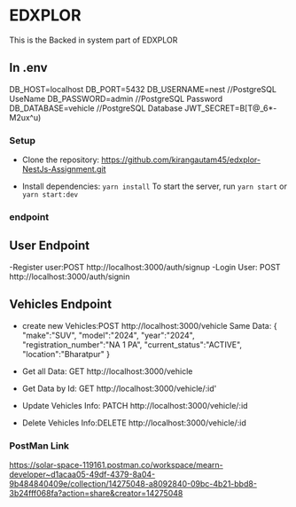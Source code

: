 # EDXPLOR

This is the Backed in system part of EDXPLOR

## In .env

DB_HOST=localhost
DB_PORT=5432
DB_USERNAME=nest //PostgreSQL UseName
DB_PASSWORD=admin //PostgreSQL Password
DB_DATABASE=vehicle //PostgreSQL Database
JWT_SECRET=B[T@\_6*-M2ux\^u)

### Setup

- Clone the repository: https://github.com/kirangautam45/edxplor-NestJs-Assignment.git

- Install dependencies: `yarn install`
  To start the server, run `yarn start` or `yarn start:dev`

### endpoint
## User Endpoint

-Register user:POST http://localhost:3000/auth/signup
-Login User: POST http://localhost:3000/auth/signin

## Vehicles Endpoint

- create new Vehicles:POST http://localhost:3000/vehicle
  Same Data: {
  "make":"SUV",
  "model":"2024",
  "year":"2024",
  "registration_number":"NA 1 PA",
  "current_status":"ACTIVE",
  "location":"Bharatpur"
  }
- Get all Data: GET http://localhost:3000/vehicle

- Get Data by Id: GET http://localhost:3000/vehicle/:id'

- Update Vehicles Info: PATCH http://localhost:3000/vehicle/:id
- Delete Vehicles Info:DELETE http://localhost:3000/vehicle/:id

### PostMan Link

https://solar-space-119161.postman.co/workspace/mearn-developer~d1acaa05-49df-4379-8a04-9b484840409e/collection/14275048-a8092840-09bc-4b21-bbd8-3b24fff068fa?action=share&creator=14275048
